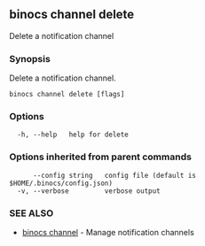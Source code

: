 ## binocs channel delete

Delete a notification channel

### Synopsis


Delete a notification channel.


```
binocs channel delete [flags]
```

### Options

```
  -h, --help   help for delete
```

### Options inherited from parent commands

```
      --config string   config file (default is $HOME/.binocs/config.json)
  -v, --verbose         verbose output
```

### SEE ALSO

* [binocs channel](binocs_channel.md)	 - Manage notification channels

